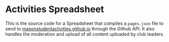 # Activities Spreadsheet
This is the source code for a Spreadsheet that compiles a `pages.json` file to send to [masonstudentactivities.github.io](https://masonstudentactivities.github.io/) through the Github API.
It also handles the moderation and upload of all content uploaded by club leaders.
